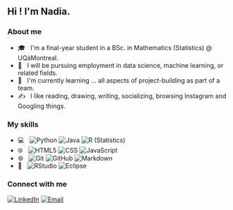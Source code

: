 <h2> Hi ! I'm Nadia.</h2>

<h3> About me </h3>

- 🎓 &nbsp; I'm a final-year student in a BSc. in Mathematics (Statistics) @ UQàMontreal.
- 💼 &nbsp; I will be pursuing employment in data science, machine learning, or related fields.
- 🌱 &nbsp; I'm currently learning ... all aspects of project-building as part of a team.
- ✍️ &nbsp; I like reading, drawing, writing, socializing, browsing Instagram and Googling things.

<h3> My skills </h3>

- 💻 &nbsp;
  ![Python](https://img.shields.io/badge/-Python-333333?style=flat&logo=python)
  ![Java](https://img.shields.io/badge/-Java-333333?style=flat&logo=Java&logoColor=007396)
  ![R (Statistics)](https://img.shields.io/badge/-R-333333?style=flat&logo=R&logoColor=276DC3)
- 🌐 &nbsp;
  ![HTML5](https://img.shields.io/badge/-HTML5-333333?style=flat&logo=HTML5)
  ![CSS](https://img.shields.io/badge/-CSS-333333?style=flat&logo=CSS3&logoColor=1572B6)
  ![JavaScript](https://img.shields.io/badge/-JavaScript-333333?style=flat&logo=javascript)
- ⚙️ &nbsp;
  ![Git](https://img.shields.io/badge/-Git-333333?style=flat&logo=git)
  ![GitHub](https://img.shields.io/badge/-GitHub-333333?style=flat&logo=github)
  ![Markdown](https://img.shields.io/badge/-Markdown-333333?style=flat&logo=markdown)
- 🔧 &nbsp;
  ![RStudio](https://img.shields.io/badge/-RStudio-333333?style=flat&logo=rstudio)
  ![Eclipse](https://img.shields.io/badge/-Eclipse-333333?style=flat&logo=eclipse-ide&logoColor=2C2255)

<h3> Connect with me </h3>

<a href="https://www.linkedin.com/in/nadia-enhaili/"><img alt="LinkedIn" src="https://img.shields.io/badge/LinkedIn-Nadia%20Enhaili-blue?style=flat-square&logo=linkedin"></a>
<a href="mailto:nadia.enhaili@gmail.com"><img alt="Email" src="https://img.shields.io/badge/Email-nadia.enhaili@gmail.com-blue?style=flat-square&logo=gmail"></a>
